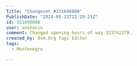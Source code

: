 ```yaml
---
Title: "Changeset #151698880"
PublishDate: "2024-05-22T22:29:21Z"
id: 151698880
user: anshanin
comment: Changed opening_hours of way 323742379.
created_by: Osm.Org Tags Editor
tags:
  - Montenegro

---
```

